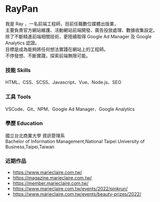 # RayPan
我是 Ray ，一名前端工程師，目前任職數位媒體出版業，  
主要負責官方網站維護、活動網站前端開發、廣告投放處理、數據收集設定。  
除了不斷精進前端相關技術，更陸續取得 Google Ad Manager 及 Google Analytics 認證。  
目標是成為能夠將任何想法實踐在網站上的工程師。  
不停發想、不斷實踐，探索前端無限可能。 

### 技能 Skills
HTML、CSS、SCSS、Javascript、Vue、Node.js、SEO

### 工具 Tools
VSCode、Git、NPM、Google Ad Manager、Google Analytics

### 學歷 Education
國立台北商業大學 資訊管理系  
Bachelor of Information Management,National Taipei University of Business,Taipei,Taiwan

### 近期作品
- https://www.marieclaire.com.tw/
- https://magazine.marieclaire.com.tw/
- https://member.marieclaire.com.tw/
- https://www.marieclaire.com.tw/events/2022/pinkrun/
- https://www.marieclaire.com.tw/events/beauty-prizes/2022/
